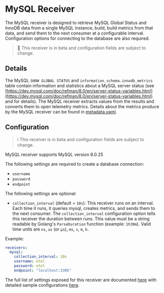 # MySQL Receiver

The MySQL receiver is designed to retrieve MySQL Global Status and InnoDB data from a single MySQL instance, build, build metrics from that data, and send them to the next consumer at a configurable interval. Configuration options for connecting to the database are also required.

> :construction: This receiver is in beta and configuration fields are subject to change.

## Details

The MySQL `SHOW GLOBAL STATUS` and `information_schema.innodb_metrics` table contain information and statistics about a MySQL server status (see [https://dev.mysql.com/doc/refman/8.0/en/server-status-variables.html](https://dev.mysql.com/doc/refman/8.0/en/server-status-variables.html) and for details). The MySQL receiver extracts values from the results and converts them to open telemetry metrics. Details about the metrics produce by the MySQL receiver can be found in [metadata.yaml](metadata.yaml).

## Configuration

> :information_source: This receiver is in beta and configuration fields are subject to change.

MySQL receiver supports MySQL version 8.0.25

The following settings are required to create a database connection:

- `username`
- `password`
- `endpoint`

The following settings are optional:

- `collection_interval` (default = `10s`): This receiver runs on an interval.
Each time it runs, it queries mysql, creates metrics, and sends them to the
next consumer. The `collection_interval` configuration option tells this
receiver the duration between runs. This value must be a string readable by
Golang's `ParseDuration` function (example: `1h30m`). Valid time units are
`ns`, `us` (or `µs`), `ms`, `s`, `m`, `h`.

Example:

```yaml
receivers:
  mysql:
    collection_interval: 10s
    username: otel
    password: otel
    endpoint: "localhost:3306"
```

The full list of settings exposed for this receiver are documented [here](./config.go)
with detailed sample configurations [here](./testdata/config.yaml).


